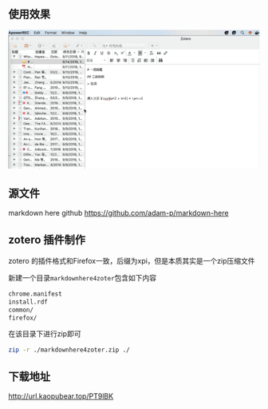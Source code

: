 ## 使用效果

![](https://raw.githubusercontent.com/fei0810/image-host/master/img/20190914114547.gif)

## 源文件

markdown here github https://github.com/adam-p/markdown-here

## zotero 插件制作

zotero 的插件格式和Firefox一致，后缀为xpi，但是本质其实是一个zip压缩文件

新建一个目录`markdownhere4zoter`包含如下内容

```
chrome.manifest
install.rdf
common/
firefox/
```

在该目录下进行zip即可

```sh
zip -r ./markdownhere4zoter.zip ./
```

## 下载地址

http://url.kaopubear.top/PT9lBK
